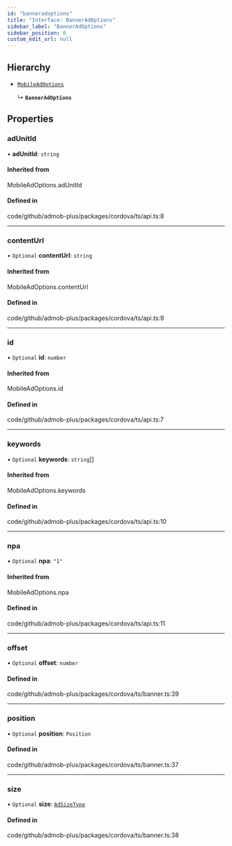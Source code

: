 ```yaml
---
id: "banneradoptions"
title: "Interface: BannerAdOptions"
sidebar_label: "BannerAdOptions"
sidebar_position: 0
custom_edit_url: null
---
```


## Hierarchy

- [`MobileAdOptions`](../index.md#mobileadoptions)

  ↳ **`BannerAdOptions`**

## Properties

### adUnitId

• **adUnitId**: `string`

#### Inherited from

MobileAdOptions.adUnitId

#### Defined in

code/github/admob-plus/packages/cordova/ts/api.ts:8

___

### contentUrl

• `Optional` **contentUrl**: `string`

#### Inherited from

MobileAdOptions.contentUrl

#### Defined in

code/github/admob-plus/packages/cordova/ts/api.ts:9

___

### id

• `Optional` **id**: `number`

#### Inherited from

MobileAdOptions.id

#### Defined in

code/github/admob-plus/packages/cordova/ts/api.ts:7

___

### keywords

• `Optional` **keywords**: `string`[]

#### Inherited from

MobileAdOptions.keywords

#### Defined in

code/github/admob-plus/packages/cordova/ts/api.ts:10

___

### npa

• `Optional` **npa**: ``"1"``

#### Inherited from

MobileAdOptions.npa

#### Defined in

code/github/admob-plus/packages/cordova/ts/api.ts:11

___

### offset

• `Optional` **offset**: `number`

#### Defined in

code/github/admob-plus/packages/cordova/ts/banner.ts:39

___

### position

• `Optional` **position**: `Position`

#### Defined in

code/github/admob-plus/packages/cordova/ts/banner.ts:37

___

### size

• `Optional` **size**: [`AdSizeType`](../enums/adsizetype.md)

#### Defined in

code/github/admob-plus/packages/cordova/ts/banner.ts:38
